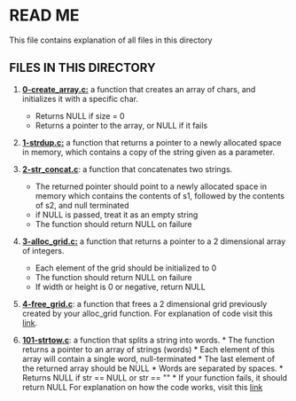 # READ ME
This file contains explanation of all files in this directory

## FILES IN THIS DIRECTORY
1. [**0-create_array.c:**](https://github.com/vincetoby/alx-low_level_programming/blob/master/0x0B-malloc_free/0-create_array.c)  a function that creates an array of chars, and initializes it with a specific char.
 	* Returns NULL if size = 0
	* Returns a pointer to the array, or NULL if it fails
2. [**1-strdup.c:**](https://github.com/vincetoby/alx-low_level_programming/blob/master/0x0B-malloc_free/1-strdup.c) a function that returns a pointer to a newly allocated space in memory, which contains a copy of the string given as a parameter.
3. [**2-str_concat.c**](https://github.com/vincetoby/alx-low_level_programming/blob/master/0x0B-malloc_free/2-str_concat.c):  a function that concatenates two strings.
	* The returned pointer should point to a newly allocated space in memory which contains the contents of s1, followed by 	  the contents of s2, and null terminated
	* if NULL is passed, treat it as an empty string
	* The function should return NULL on failure

4. [**3-alloc_grid.c:**](https://github.com/vincetoby/alx-low_level_programming/blob/master/0x0B-malloc_free/3-alloc_grid.c)  a function that returns a pointer to a 2 dimensional array of integers.
	* Each element of the grid should be initialized to 0
	* The function should return NULL on failure
	* If width or height is 0 or negative, return NULL

5. [**4-free_grid.c**](https://github.com/vincetoby/alx-low_level_programming/blob/master/0x0B-malloc_free/4-free_grid.c): a function that frees a 2 dimensional grid previously created by your alloc_grid function. For explanation of code visit this [link](https://github.com/vincetoby/alx-low_level_programming/blob/master/0x0B-malloc_free/explain_free_grid.md).
6. [**101-strtow.c**](https://github.com/vincetoby/alx-low_level_programming/blob/master/0x0B-malloc_free/101-strtow.c): a function that splits a string into words.
    	* The function returns a pointer to an array of strings (words)
    	* Each element of this array will contain a single word, null-terminated
    	* The last element of the returned array should be NULL
    	* Words are separated by spaces.
    	* Returns NULL if str == NULL or str == ""
    	* If your function fails, it should return NULL
For explanation on how the code works, visit this [link](https://github.com/vincetoby/alx-low_level_programming/blob/master/strtow_code_explain.md)
